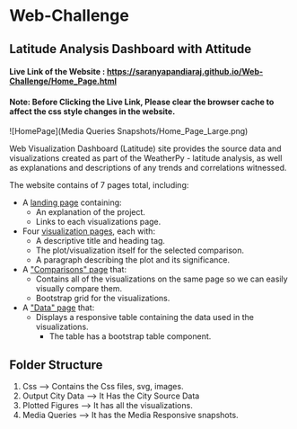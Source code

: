 # Web-Challenge
## Latitude Analysis Dashboard with Attitude

#### Live Link of the Website : <https://saranyapandiaraj.github.io/Web-Challenge/Home_Page.html>

#### Note: Before Clicking the Live Link, Please clear the browser cache to affect the css style changes in the website.

![HomePage](Media Queries Snapshots/Home_Page_Large.png)

Web Visualization Dashboard (Latitude) site provides the source data and visualizations created as part of the WeatherPy - latitude analysis, as well as explanations and descriptions of any trends and correlations witnessed.

The website contains of 7 pages total, including:

* A [landing page](#landing-page) containing:
  * An explanation of the project.
  * Links to each visualizations page.
* Four [visualization pages](#visualization-pages), each with:
  * A descriptive title and heading tag.
  * The plot/visualization itself for the selected comparison.
  * A paragraph describing the plot and its significance.
* A ["Comparisons" page](#comparisons-page) that:
  * Contains all of the visualizations on the same page so we can easily visually compare them.
  * Bootstrap grid for the visualizations.
* A ["Data" page](#data-page) that:
  * Displays a responsive table containing the data used in the visualizations.
    * The table has a bootstrap table component.
    
## Folder Structure

1) Css --> Contains the Css files, svg, images.
2) Output City Data --> It Has the City Source Data
3) Plotted Figures --> It has all the visualizations.
4) Media Queries --> It has the Media Responsive snapshots.

